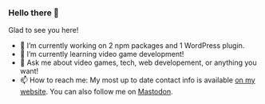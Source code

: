 ### Hello there 👋

Glad to see you here!

- 🔭 I’m currently working on 2 npm packages and 1 WordPress plugin.
- 🌱 I’m currently learning video game development!
- 💬 Ask me about video games, tech, web developement, or anything you want!
- 📫 How to reach me: My most up to date contact info is available [on my website](https://jakobbouchard.dev/contact). You can also follow me on <a rel="me" href="https://fosstodon.org/@jakobbouchard">Mastodon</a>.
